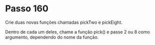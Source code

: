 # Passo 160

Crie duas novas funções chamadas pickTwo e pickEight.

Dentro de cada um deles, chame a função pick() e passe 2 ou 8 como argumento, dependendo do nome da função.